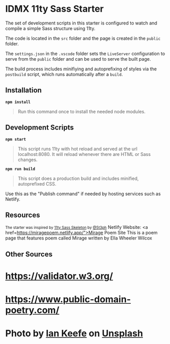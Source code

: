 # IDMX 11ty Sass Starter

The set of development scripts in this starter is configured to watch and compile a simple Sass structure using 11ty.

The code is located in the `src` folder and the page is created in the `public` folder.

The `settings.json` in the `.vscode` folder sets the `LiveServer` configuration to serve from the `public` folder and can be used to serve the built page.

The build process includes minifiying and autoprefixing of styles via the `postbuild` script, which runs automatically after a `build`.

## Installation

**`npm install`**

>Run this command once to install the needed node modules.

## Development Scripts

**`npm start`**

> This script runs 11ty with hot reload and served at the url localhost:8080. It will reload whenever there are HTML or Sass changes.

**`npm run build`**

> This script does a production build and includes minified, autoprefixed CSS.

Use this as the "Publish command" if needed by hosting services such as Netlify.

## Resources

<small>The starter was inspired by [11ty Sass Skeleton](https://github.com/5t3ph/11ty-sass-skeleton) by [@5t3ph](https://twitter.com/5t3ph)</small>
Netlify Website: <a href=https://miragepoem.netlify.app/">Mirage Poem Site</a>
This is a poem page that features poem called Mirage written by Ella Wheeler Wilcox

## Other Sources
# https://validator.w3.org/
# https://www.public-domain-poetry.com/
# Photo by <a href="https://unsplash.com/@iankeefe?utm_content=creditCopyText&utm_medium=referral&utm_source=unsplash">Ian Keefe</a> on <a href="https://unsplash.com/photos/wooden-house-near-pine-trees-and-pond-coated-with-snow-during-daytime-OgcJIKRnRC8?utm_content=creditCopyText&utm_medium=referral&utm_source=unsplash">Unsplash</a>
  
